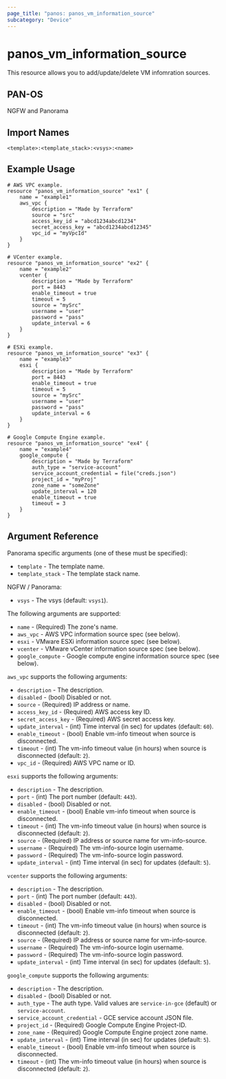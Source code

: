 ```yaml
---
page_title: "panos: panos_vm_information_source"
subcategory: "Device"
---
```


# panos_vm_information_source

This resource allows you to add/update/delete VM infomration sources.


## PAN-OS

NGFW and Panorama


## Import Names

```
<template>:<template_stack>:<vsys>:<name>
```


## Example Usage

```hcl
# AWS VPC example.
resource "panos_vm_information_source" "ex1" {
    name = "example1"
    aws_vpc {
        description = "Made by Terraform"
        source = "src"
        access_key_id = "abcd1234abcd1234"
        secret_access_key = "abcd1234abcd12345"
        vpc_id = "myVpcId"
    }
}
```

```hcl
# VCenter example.
resource "panos_vm_information_source" "ex2" {
    name = "example2"
    vcenter {
        description = "Made by Terraform"
        port = 8443
        enable_timeout = true
        timeout = 5
        source = "mySrc"
        username = "user"
        password = "pass"
        update_interval = 6
    }
}
```

```hcl
# ESXi example.
resource "panos_vm_information_source" "ex3" {
    name = "example3"
    esxi {
        description = "Made by Terraform"
        port = 8443
        enable_timeout = true
        timeout = 5
        source = "mySrc"
        username = "user"
        password = "pass"
        update_interval = 6
    }
}
```

```hcl
# Google Compute Engine example.
resource "panos_vm_information_source" "ex4" {
    name = "example4"
    google_compute {
        description = "Made by Terraform"
        auth_type = "service-account"
        service_account_credential = file("creds.json")
        project_id = "myProj"
        zone_name = "someZone"
        update_interval = 120
        enable_timeout = true
        timeout = 3
    }
}
```


## Argument Reference

Panorama specific arguments (one of these must be specified):

* `template` - The template name.
* `template_stack` - The template stack name.

NGFW / Panorama:

* `vsys` - The vsys (default: `vsys1`).

The following arguments are supported:

* `name` - (Required) The zone's name.
* `aws_vpc` - AWS VPC information source spec (see below).
* `esxi` - VMware ESXi information source spec (see below).
* `vcenter` - VMware vCenter information source spec (see below).
* `google_compute` - Google compute engine information source spec (see below).

`aws_vpc` supports the following arguments:

* `description` - The description.
* `disabled` - (bool) Disabled or not.
* `source` - (Required) IP address or name.
* `access_key_id` - (Required) AWS access key ID.
* `secret_access_key` - (Required) AWS secret access key.
* `update_interval` - (int) Time interval (in sec) for updates (default: `60`).
* `enable_timeout` - (bool) Enable vm-info timeout when source is disconnected.
* `timeout` - (int) The vm-info timeout value (in hours) when source is disconnected (default: `2`).
* `vpc_id` - (Required) AWS VPC name or ID.

`esxi` supports the following arguments:

* `description` - The description.
* `port` - (int) The port number (default: `443`).
* `disabled` - (bool) Disabled or not.
* `enable_timeout` - (bool) Enable vm-info timeout when source is disconnected.
* `timeout` - (int) The vm-info timeout value (in hours) when source is disconnected (default: `2`).
* `source` - (Required) IP address or source name for vm-info-source.
* `username` - (Required) The vm-info-source login username.
* `password` - (Required) The vm-info-source login password.
* `update_interval` - (int) Time interval (in sec) for updates (default: `5`).

`vcenter` supports the following arguments:

* `description` - The description.
* `port` - (int) The port number (default: `443`).
* `disabled` - (bool) Disabled or not.
* `enable_timeout` - (bool) Enable vm-info timeout when source is disconnected.
* `timeout` - (int) The vm-info timeout value (in hours) when source is disconnected (default: `2`).
* `source` - (Required) IP address or source name for vm-info-source.
* `username` - (Required) The vm-info-source login username.
* `password` - (Required) The vm-info-source login password.
* `update_interval` - (int) Time interval (in sec) for updates (default: `5`).

`google_compute` supports the following arguments:

* `description` - The description.
* `disabled` - (bool) Disabled or not.
* `auth_type` - The auth type.  Valid values are `service-in-gce` (default) or
  `service-account`.
* `service_account_credential` - GCE service account JSON file.
* `project_id` - (Required) Google Compute Engine Project-ID.
* `zone_name` - (Required) Google Compute Engine project zone name.
* `update_interval` - (int) Time interval (in sec) for updates (default: `5`).
* `enable_timeout` - (bool) Enable vm-info timeout when source is disconnected.
* `timeout` - (int) The vm-info timeout value (in hours) when source is disconnected (default: `2`).
